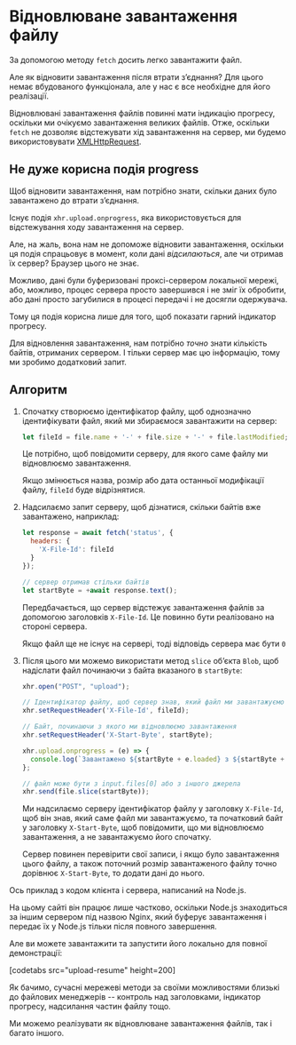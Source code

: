 # Відновлюване завантаження файлу

За допомогою методу `fetch` досить легко завантажити файл.

Але як відновити завантаження після втрати з’єднання? Для цього немає вбудованого функціонала, але у нас є все необхідне для його реалізації.

Відновлювані завантаження файлів повинні мати індикацію прогресу, оскільки ми очікуємо завантаження великих файлів. Отже, оскільки `fetch` не дозволяє відстежувати хід завантаження на сервер, ми будемо використовувати [XMLHttpRequest](info:xmlhttprequest).

## Не дуже корисна подія progress

Щоб відновити завантаження, нам потрібно знати, скільки даних було завантажено до втрати з’єднання.

Існує подія `xhr.upload.onprogress`, яка використовується для відстежування ходу завантаження на сервер.

Але, на жаль, вона нам не допоможе відновити завантаження, оскільки ця подія спрацьовує в момент, коли дані *відсилаються*, але чи отримав їх сервер? Браузер цього не знає.

Можливо, дані були буферизовані проксі-сервером локальної мережі, або, можливо, процес сервера просто завершився і не зміг їх обробити, або дані просто загубилися в процесі передачі і не досягли одержувача.

Тому ця подія корисна лише для того, щоб показати гарний індикатор прогресу.

Для відновлення завантаження, нам потрібно *точно* знати кількість байтів, отриманих сервером. І тільки сервер має цю інформацію, тому ми зробимо додатковий запит.

## Алгоритм

1. Спочатку створюємо ідентифікатор файлу, щоб однозначно ідентифікувати файл, який ми збираємося завантажити на сервер:
    ```js
    let fileId = file.name + '-' + file.size + '-' + file.lastModified;
    ```
    Це потрібно, щоб повідомити серверу, для якого саме файлу ми відновлюємо завантаження.

    Якщо змінюється назва, розмір або дата останньої модифікації файлу, `fileId` буде відрізнятися.

2. Надсилаємо запит серверу, щоб дізнатися, скільки байтів вже завантажено, наприклад:
    ```js
    let response = await fetch('status', {
      headers: {
        'X-File-Id': fileId
      }
    });

    // сервер отримав стільки байтів
    let startByte = +await response.text();
    ```

    Передбачається, що сервер відстежує завантаження файлів за допомогою заголовків `X-File-Id`. Це повинно бути реалізовано на стороні сервера.

    Якщо файл ще не існує на сервері, тоді відповідь сервера має бути `0`

3. Після цього ми можемо використати метод `slice` об’єкта `Blob`, щоб надіслати файл починаючи з байта вказаного в `startByte`:
    ```js
    xhr.open("POST", "upload");

    // Ідентифікатор файлу, щоб сервер знав, який файл ми завантажуємо
    xhr.setRequestHeader('X-File-Id', fileId);

    // Байт, починаючи з якого ми відновлюємо завантаження
    xhr.setRequestHeader('X-Start-Byte', startByte);

    xhr.upload.onprogress = (e) => {
      console.log(`Завантажено ${startByte + e.loaded} з ${startByte + e.total}`);
    };

    // файл може бути з input.files[0] або з іншого джерела
    xhr.send(file.slice(startByte));
    ```

    Ми надсилаємо серверу ідентифікатор файлу у заголовку `X-File-Id`, щоб він знав, який саме файл ми завантажуємо, та початковий байт у заголовку `X-Start-Byte`, щоб повідомити, що ми відновлюємо завантаження, а не завантажуємо його спочатку.

    Сервер повинен перевірити свої записи, і якщо було завантаження цього файлу, а також поточний розмір завантаженого файлу точно дорівнює `X-Start-Byte`, то додати дані до нього.


Ось приклад з кодом клієнта і сервера, написаний на Node.js.

На цьому сайті він працює лише частково, оскільки Node.js знаходиться за іншим сервером під назвою Nginx, який буферує завантаження і передає їх у Node.js тільки після повного завершення.

Але ви можете завантажити та запустити його локально для повної демонстрації:

[codetabs src="upload-resume" height=200]

Як бачимо, сучасні мережеві методи за своїми можливостями близькі до файлових менеджерів -- контроль над заголовками, індикатор прогресу, надсилання частин файлу тощо.

Ми можемо реалізувати як відновлюване завантаження файлів, так і багато іншого.
